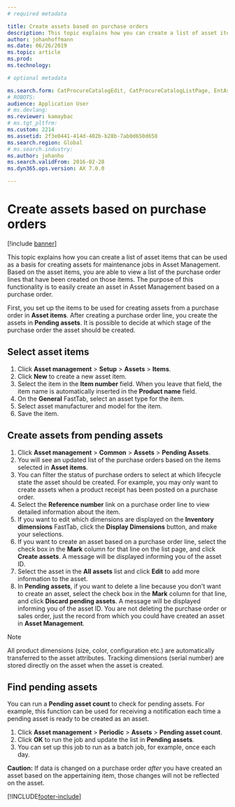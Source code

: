 ```yaml
---
# required metadata

title: Create assets based on purchase orders
description: This topic explains how you can create a list of asset items that can be used as a basis for creating assets for maintenance jobs in Asset Management.
author: johanhoffmann
ms.date: 06/26/2019
ms.topic: article
ms.prod: 
ms.technology: 

# optional metadata

ms.search.form: CatProcureCatalogEdit, CatProcureCatalogListPage, EntAssetObjectItem, EntAssetPendingAssets
# ROBOTS: 
audience: Application User
# ms.devlang: 
ms.reviewer: kamaybac
# ms.tgt_pltfrm: 
ms.custom: 2214
ms.assetid: 2f3e0441-414d-402b-b28b-7ab0d650d658
ms.search.region: Global
# ms.search.industry: 
ms.author: johanho
ms.search.validFrom: 2016-02-28
ms.dyn365.ops.version: AX 7.0.0

---
```


# Create assets based on purchase orders

[!include [banner](../../includes/banner.md)]

 

This topic explains how you can create a list of asset items that can be used as a basis for creating assets for maintenance jobs in Asset Management. Based on the asset items, you are able to view a list of the purchase order lines that have been created on those items. The purpose of this functionality is to easily create an asset in Asset Management based on a purchase order.

First, you set up the items to be used for creating assets from a purchase order in **Asset items**. After creating a purchase order line, you create the assets in **Pending assets**. It is possible to decide at which stage of the purchase order the asset should be created.


## Select asset items

1. Click **Asset management** > **Setup** > **Assets** > **Items**.
2. Click **New** to create a new asset item.
3. Select the item in the **Item number** field. When you leave that field, the item name is automatically inserted in the **Product name** field.
4. On the **General** FastTab, select an asset type for the item.
5. Select asset manufacturer and model for the item.
6. Save the item.


## Create assets from pending assets

1. Click **Asset management** > **Common** > **Assets** > **Pending Assets**.
2. You will see an updated list of the purchase orders based on the items selected in **Asset items**.
3. You can filter the status of purchase orders to select at which lifecycle state the asset should be created. For example, you may only want to create assets when a product receipt has been posted on a purchase order.
4. Select the **Reference number** link on a purchase order line to view detailed information about the item.
5. If you want to edit which dimensions are displayed on the **Inventory dimensions** FastTab, click the **Display Dimensions** button, and make your selections.
6. If you want to create an asset based on a purchase order line, select the check box in the **Mark** column for that line on the list page, and click **Create assets**. A message will be displayed informing you of the asset ID.
7. Select the asset in the **All assets** list and click **Edit** to add more information to the asset.
8. In **Pending assets**, if you want to delete a line because you don't want to create an asset, select the check box in the **Mark** column for that line, and click **Discard pending assets**. A message will be displayed informing you of the asset ID. You are not deleting the purchase order or sales order, just the record from which you could have created an asset in **Asset Management**.

>[!NOTE]
>All product dimensions (size, color, configuration etc.) are automatically transferred to the asset attributes. Tracking dimensions (serial number) are stored directly on the asset when the asset is created.


## Find pending assets

You can run a **Pending asset count** to check for pending assets. For example, this function can be used for receiving a notification each time a pending asset is ready to be created as an asset.

1. Click **Asset management** > **Periodic** > **Assets** > **Pending asset count**.
2. Click **OK** to run the job and update the list in **Pending assets**.
3. You can set up this job to run as a batch job, for example, once each day.

**Caution:** If data is changed on a purchase order *after* you have created an asset based on the appertaining item, those changes will not be reflected on the asset.


[!INCLUDE[footer-include](../../../includes/footer-banner.md)]